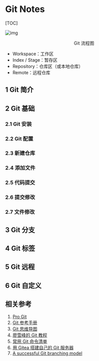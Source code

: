 # Git Notes

[TOC]

![img](https://sunkai-markdown-pics.oss-cn-shanghai.aliyuncs.com/imgs/20200630142143.webp)

<center>Git 流程图</center>

* Workspace：工作区
* Index / Stage：暂存区
* Repository：仓库区（或本地仓库）
* Remote：远程仓库

## 1 Git 简介



## 2 Git 基础

### 2.1 Git 安装



### 2.2 Git 配置



### 2.3 新建仓库



### 2.4 添加文件



### 2.5 代码提交



### 2.6 提交修改



### 2.7 文件修改



## 3 Git 分支



## 4 Git 标签



## 5 Git 远程



## 6 Git 自定义



## 相关参考

1. [Pro Git](https://www.progit.cn/)
2. [Git 参考手册](http://gitref.justjavac.com/)
3. [Git 思维导图](https://www.processon.com/view/link/5c6e2755e4b03334b523ffc3#map)
4. [廖雪峰的 Git 教程](https://www.liaoxuefeng.com/wiki/896043488029600)
5. [常用 Git 命令清单](https://www.ruanyifeng.com/blog/2015/12/git-cheat-sheet.html)
6. [用 Gitea 搭建自己的 Git 服务器](https://suzhouxing.github.io/techive/2019/10/17/SetupGitServerWithGitea/)
7. [A successful Git branching model](https://nvie.com/posts/a-successful-git-branching-model/)